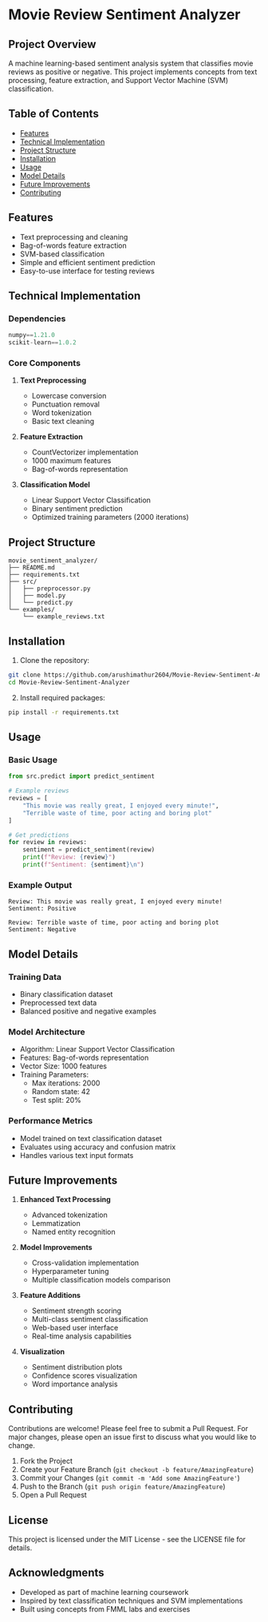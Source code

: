 # Movie Review Sentiment Analyzer

## Project Overview
A machine learning-based sentiment analysis system that classifies movie reviews as positive or negative. This project implements concepts from text processing, feature extraction, and Support Vector Machine (SVM) classification.

## Table of Contents
- [Features](#features)
- [Technical Implementation](#technical-implementation)
- [Project Structure](#project-structure)
- [Installation](#installation)
- [Usage](#usage)
- [Model Details](#model-details)
- [Future Improvements](#future-improvements)
- [Contributing](#contributing)

## Features
- Text preprocessing and cleaning
- Bag-of-words feature extraction
- SVM-based classification
- Simple and efficient sentiment prediction
- Easy-to-use interface for testing reviews

## Technical Implementation
### Dependencies
```python
numpy==1.21.0
scikit-learn==1.0.2
```

### Core Components
1. **Text Preprocessing**
   - Lowercase conversion
   - Punctuation removal
   - Word tokenization
   - Basic text cleaning

2. **Feature Extraction**
   - CountVectorizer implementation
   - 1000 maximum features
   - Bag-of-words representation

3. **Classification Model**
   - Linear Support Vector Classification
   - Binary sentiment prediction
   - Optimized training parameters (2000 iterations)

## Project Structure
```
movie_sentiment_analyzer/
├── README.md
├── requirements.txt
├── src/
│   ├── preprocessor.py
│   ├── model.py
│   └── predict.py
└── examples/
    └── example_reviews.txt
```

## Installation
1. Clone the repository:
```bash
git clone https://github.com/arushimathur2604/Movie-Review-Sentiment-Analyzer.git
cd Movie-Review-Sentiment-Analyzer
```

2. Install required packages:
```bash
pip install -r requirements.txt
```

## Usage
### Basic Usage
```python
from src.predict import predict_sentiment

# Example reviews
reviews = [
    "This movie was really great, I enjoyed every minute!",
    "Terrible waste of time, poor acting and boring plot"
]

# Get predictions
for review in reviews:
    sentiment = predict_sentiment(review)
    print(f"Review: {review}")
    print(f"Sentiment: {sentiment}\n")
```

### Example Output
```
Review: This movie was really great, I enjoyed every minute!
Sentiment: Positive

Review: Terrible waste of time, poor acting and boring plot
Sentiment: Negative
```

## Model Details
### Training Data
- Binary classification dataset
- Preprocessed text data
- Balanced positive and negative examples

### Model Architecture
- Algorithm: Linear Support Vector Classification
- Features: Bag-of-words representation
- Vector Size: 1000 features
- Training Parameters:
  - Max iterations: 2000
  - Random state: 42
  - Test split: 20%

### Performance Metrics
- Model trained on text classification dataset
- Evaluates using accuracy and confusion matrix
- Handles various text input formats

## Future Improvements
1. **Enhanced Text Processing**
   - Advanced tokenization
   - Lemmatization
   - Named entity recognition

2. **Model Improvements**
   - Cross-validation implementation
   - Hyperparameter tuning
   - Multiple classification models comparison

3. **Feature Additions**
   - Sentiment strength scoring
   - Multi-class sentiment classification
   - Web-based user interface
   - Real-time analysis capabilities

4. **Visualization**
   - Sentiment distribution plots
   - Confidence scores visualization
   - Word importance analysis

## Contributing
Contributions are welcome! Please feel free to submit a Pull Request. For major changes, please open an issue first to discuss what you would like to change.

1. Fork the Project
2. Create your Feature Branch (`git checkout -b feature/AmazingFeature`)
3. Commit your Changes (`git commit -m 'Add some AmazingFeature'`)
4. Push to the Branch (`git push origin feature/AmazingFeature`)
5. Open a Pull Request

## License
This project is licensed under the MIT License - see the LICENSE file for details.

## Acknowledgments
- Developed as part of machine learning coursework
- Inspired by text classification techniques and SVM implementations
- Built using concepts from FMML labs and exercises
